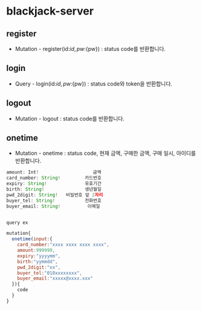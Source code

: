 # blackjack-server
 
## register
- Mutation - register(id:${id}, pw:${pw}) : status code를 반환합니다.

## login
- Query - login(id:${id}, pw:${pw}) : status code와 token을 반환합니다.

## logout
- Mutation - logout : status code를 반환합니다.

## onetime
- Mutation - onetime : status code, 현재 금액, 구매한 금액, 구매 일시, 아이디를 반환합니다.
``` js
amount: Int!                    금액
card_number: String!         카드번호 
expiry: String!              유효기간 
birth: String!               생년월일
pwd_2digit: String!   비밀번호 앞 2자리
buyer_tel: String!           전화번호
buyer_email: String!          이메일


query ex

mutation{
  onetime(input:{
    card_number:"xxxx xxxx xxxx xxxx",
    amount:999999,
    expiry:"yyyymm",
    birth:"yymmdd",
    pwd_2digit:"xx",
    buyer_tel:"010xxxxxxxx",
    buyer_email:"xxxxx@xxxx.xxx"
  }){
    code
  }
}
```